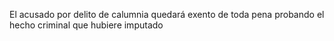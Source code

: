El acusado por delito de calumnia quedará exento de toda pena probando el hecho criminal que hubiere imputado
